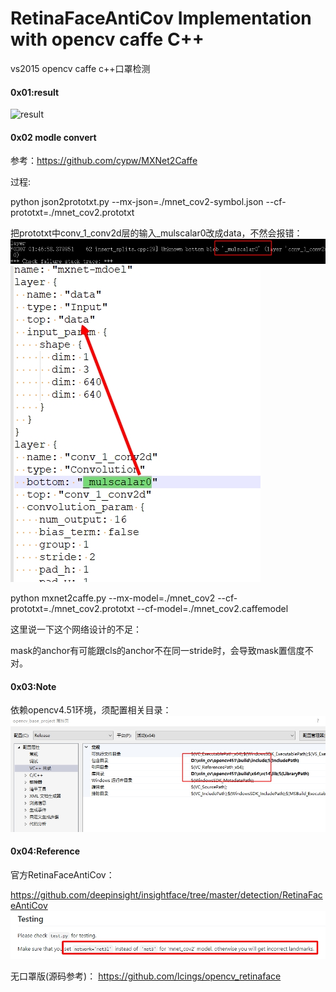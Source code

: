 # RetinaFaceAntiCov Implementation with opencv caffe C++ 
vs2015 opencv caffe c++口罩检测

#### 0x01:result

![result](./img/demo.gif)

#### 0x02 modle convert
参考：https://github.com/cypw/MXNet2Caffe

过程:

python json2prototxt.py --mx-json=./mnet_cov2-symbol.json --cf-prototxt=./mnet_cov2.prototxt

把prototxt中conv_1_conv2d层的输入_mulscalar0改成data，不然会报错：
![error1](./img/error1.jpg)
![convert](./img/convert.jpg)

python mxnet2caffe.py --mx-model=./mnet_cov2 --cf-prototxt=./mnet_cov2.prototxt --cf-model=./mnet_cov2.caffemodel

这里说一下这个网络设计的不足：

mask的anchor有可能跟cls的anchor不在同一stride时，会导致mask置信度不对。

#### 0x03:Note
依赖opencv4.51环境，须配置相关目录：
![project_set](./img/project_set.jpg)

#### 0x04:Reference
官方RetinaFaceAntiCov：

https://github.com/deepinsight/insightface/tree/master/detection/RetinaFaceAntiCov
![note](./img/note.jpg)

无口罩版(源码参考)：
https://github.com/lcings/opencv_retinaface
